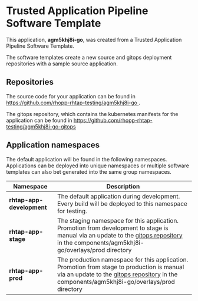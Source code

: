 # Trusted Application Pipeline Software Template

This application, **agm5khj8i-go**, was created from a Trusted Application Pipeline Software Template.

The software templates create a new source and gitops deployment repositories with a sample source application. 

## Repositories

The source code for your application can be found in [https://github.com/rhopp-rhtap-testing/agm5khj8i-go ](https://github.com/rhopp-rhtap-testing/agm5khj8i-go ).
 
The gitops repository, which contains the kubernetes manifests for the application can be found in 
[https://github.com/rhopp-rhtap-testing/agm5khj8i-go-gitops ](https://github.com/rhopp-rhtap-testing/agm5khj8i-go-gitops ) 

## Application namespaces 

The default application will be found in the following namespaces. Applications can be deployed into unique namespaces or multiple software templates can also bet generated into the same group namespaces.  

|  Namespace   |  Description   |  
| -------- | -------- |   
| **rhtap-app-development** | The default application during development. Every build will be deployed to this namespace for testing. | 
| **rhtap-app-stage** | The staging namespace for this application. Promotion from development to stage is manual via an update to the [gitops repository](https://github.com/rhopp-rhtap-testing/agm5khj8i-go-gitops ) in the components/agm5khj8i-go/overlays/prod directory |  
| **rhtap-app-prod** | The production namespace for this application. Promotion from stage to production is manual via an update to the [gitops repository](https://github.com/rhopp-rhtap-testing/agm5khj8i-go-gitops ) in the components/agm5khj8i-go/overlays/prod directory | 